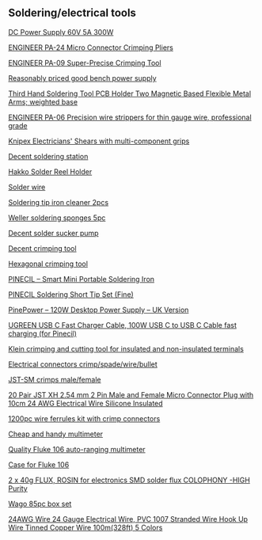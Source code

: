 ## Soldering/electrical tools

<a href="https://www.aliexpress.com/item/1005007170181024.html">DC Power Supply 60V 5A 300W</a> 

<a href="https://www.amazon.co.uk/dp/B0BG5755B8">ENGINEER PA-24 Micro Connector Crimping Pliers</a>

<a href="https://www.amazon.co.uk/gp/product/B002AVVO7K/">ENGINEER PA-09 Super-Precise Crimping Tool</a>

<a href="https://www.amazon.co.uk/gp/product/B09KXYCWS3/">Reasonably priced good bench power supply</a>

<a href="https://www.amazon.co.uk/gp/product/B083SFWLW7/">Third Hand Soldering Tool PCB Holder Two Magnetic Based Flexible Metal Arms; weighted base</a>

<a href="https://www.amazon.co.uk/gp/product/B001HQMWNY/">ENGINEER PA-06 Precision wire strippers for thin gauge wire, professional grade</a>

<a href="https://www.amazon.co.uk/dp/B07BMQ9BP5">Knipex Electricians' Shears with multi-component grips</a>

<a href="https://www.amazon.co.uk/gp/product/B08YDTGDSY/">Decent soldering station</a>

<a href="https://www.amazon.co.uk/gp/product/B000W9IVBY/">Hakko Solder Reel Holder</a>

<a href="https://www.amazon.co.uk/gp/product/B07RD9GG52/">Solder wire</a>

<a href="https://www.amazon.co.uk/dp/B088DP77PS/">Soldering tip iron cleaner 2pcs</a>

<a href="https://www.amazon.co.uk/gp/product/B003LRY9Y2/">Weller soldering sponges 5pc</a>

<a href="https://www.amazon.co.uk/gp/product/B002MJMXD4/">Decent solder sucker pump</a>

<a href="https://www.amazon.co.uk/gp/product/B002AVVO7K/">Decent crimping tool</a>

<a href="https://www.amazon.co.uk/gp/product/B08GFS4HL5/">Hexagonal crimping tool</a>

<a href="https://pine64.com/product/pinecil-smart-mini-portable-soldering-iron/">PINECIL – Smart Mini Portable Soldering Iron</a>

<a href="https://pine64.com/product/pinecil-soldering-short-tip-set-fine/">PINECIL Soldering Short Tip Set (Fine)</a>

<a href="https://pine64.com/product/pinepower-120w-desktop-power-supply-uk-version/">PinePower – 120W Desktop Power Supply – UK Version</a>

<a href="https://www.amazon.co.uk/gp/product/B0BFZYDM1S/">UGREEN USB C Fast Charger Cable, 100W USB C to USB C Cable fast charging (for Pinecil)</a>

<a href="https://www.amazon.co.uk/dp/B0006M6Y5M/">Klein crimping and cutting tool for insulated and non-insulated terminals</a>

<a href="https://www.amazon.co.uk/dp/B09PQRXVM6/">Electrical connectors crimp/spade/wire/bullet</a>

<a href="https://www.amazon.co.uk/dp/B08357MWNJ/">JST-SM crimps male/female</a>

<a href="https://www.amazon.co.uk/dp/B07QMMC4WZ/">20 Pair JST XH 2.54 mm 2 Pin Male and Female Micro Connector Plug with 10cm 24 AWG Electrical Wire Silicone Insulated</a>

<a href="https://www.amazon.co.uk/dp/B07QTZR69D/">1200pc wire ferrules kit with crimp connectors</a>

<a href="https://www.amazon.co.uk/dp/B01ISAMUA6/">Cheap and handy multimeter</a>

<a href="https://www.amazon.co.uk/dp/B00V6BBWJ0/">Quality Fluke 106 auto-ranging multimeter</a>

<a href="https://www.amazon.co.uk/dp/B07147SS96/">Case for Fluke 106</a>

<a href="https://www.amazon.co.uk/dp/B01N1SO4EA/">2 x 40g FLUX, ROSIN for electronics SMD solder flux COLOPHONY -HIGH Purity</a>

<a href="https://www.amazon.co.uk/dp/B071W6GLW7/">Wago 85pc box set</a>

<a href="https://www.amazon.co.uk/dp/B0C7Q5PWCJ/">24AWG Wire 24 Gauge Electrical Wire, PVC 1007 Stranded Wire Hook Up Wire Tinned Copper Wire 100m(328ft) 5 Colors</a>
